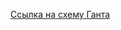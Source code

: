 [Ссылка на схему Ганта](https://planner.ganttic.com/pvv/9d9ca1714aa4ed5383969de0-3d40-4df1-b367-130aa6976f0d)
